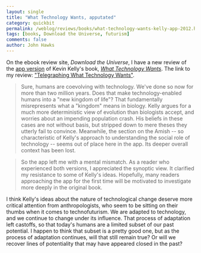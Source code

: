 ```yaml
---
layout: single 
title: "What Technology Wants, apputated" 
category: quickbit
permalink: /weblog/reviews/books/what-technology-wants-kelly-app-2012.html
tags: [books, Download the Universe, futurism] 
comments: false 
author: John Hawks 
---
```


On the ebook review site, <em>Download the Universe</em>, I have a new review of the <a href="http://itunes.apple.com/us/app/citia-what-technology-wants/id527251397?ls=1%26mt=8">app version</a> of Kevin Kelly's book, <em><a href="http://www.amazon.com/gp/product/B0085S0IC4/ref=as_li_ss_tl?ie=UTF8&tag=johnhawksanth-20&linkCode=as2&camp=1789&creative=390957&creativeASIN=B0085S0IC4">What Technology Wants</a></em>. The link to my review: <a href="http://www.downloadtheuniverse.com/dtu/2012/06/telegraphing-what-technology-wants.html">"Telegraphing What Technology Wants"</a>. 

<blockquote>Sure, humans are coevolving with technology. We've done so now for more than two million years. Does that make technology-enabled humans into a "new kingdom of life"? That fundamentally misrepresents what a "kingdom" means in biology. Kelly argues for a much more deterministic view of evolution than biologists accept, and worries about an impending population crash. His beliefs in these cases are not without basis, but stripped down to mere theses they utterly fail to convince. Meanwhile, the section on the Amish -- so characteristic of Kelly's approach to understanding the social role of technology -- seems out of place here in the app. Its deeper overall context has been lost.  </blockquote>

<blockquote>So the app left me with a mental mismatch. As a reader who experienced both versions, I appreciated the synoptic view. It clarified my resistance to some of Kelly's ideas. Hopefully, many readers approaching the app for the first time will be motivated to investigate more deeply in the original book.  </blockquote>

I think Kelly's ideas about the nature of technological change deserve more critical attention from anthropologists, who seem to be sitting on their thumbs when it comes to technofuturism. We are adapted to technology, and we continue to change under its influence. That process of adaptation left castoffs, so that today's humans are a limited subset of our past potential. I happen to think that subset is a pretty good one, but as the process of adaptation continues, will that still remain true? Or will we recover lines of potentiality that may have appeared closed in the past? 

